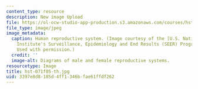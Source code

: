 ```yaml
---
content_type: resource
description: New image Upload
file: https://ol-ocw-studio-app-production.s3.amazonaws.com/courses/hst-071-human-reproductive-biology-fall-2005/3397e8d8185d4ff1346bfae61ffdf262_hst-071f05-th.jpg
file_type: image/jpeg
image_metadata:
  caption: Human reproductive system. (Image courtesy of the [U.S. National Cancer
    Institute's Surveillance, Epidemiology and End Results (SEER) Program](http://training.seer.cancer.gov/).
    Used with permission.)
  credit: ''
  image-alt: Diagrams of male and female reproductive systems.
resourcetype: Image
title: hst-071f05-th.jpg
uid: 3397e8d8-185d-4ff1-346b-fae61ffdf262
---
```

